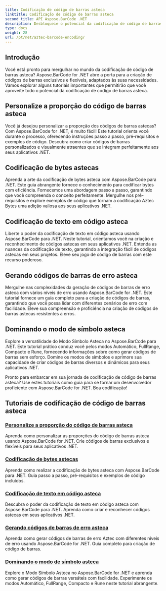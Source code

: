 ```yaml
---
title: Codificação de código de barras asteca
linktitle: Codificação de código de barras asteca
second_title: API Aspose.BarCode .NET
description: Desbloqueie o potencial da codificação de código de barras asteca com Aspose.BarCode para .NET. Personalize proporções de aspecto, crie códigos astecas codificados em texto e domine os modos de símbolo.
type: docs
weight: 28
url: /pt/net/aztec-barcode-encoding/
---
```


## Introdução

Você está pronto para mergulhar no mundo da codificação de código de barras asteca? Aspose.BarCode for .NET abre a porta para a criação de códigos de barras exclusivos e flexíveis, adaptados às suas necessidades. Vamos explorar alguns tutoriais importantes que permitirão que você aproveite todo o potencial da codificação de código de barras asteca.

## Personalize a proporção do código de barras asteca

Você já desejou personalizar a proporção dos códigos de barras astecas? Com Aspose.BarCode for .NET, é muito fácil! Este tutorial orienta você durante o processo, oferecendo instruções passo a passo, pré-requisitos e exemplos de código. Descubra como criar códigos de barras personalizados e visualmente atraentes que se integram perfeitamente aos seus aplicativos .NET.

## Codificação de bytes astecas

Aprenda a arte da codificação de bytes asteca com Aspose.BarCode para .NET. Este guia abrangente fornece o conhecimento para codificar bytes com eficiência. Fornecemos uma abordagem passo a passo, garantindo que você compreenda o conceito perfeitamente. Mergulhe nos pré-requisitos e explore exemplos de código que tornam a codificação Aztec Bytes uma adição valiosa aos seus aplicativos .NET.

## Codificação de texto em código asteca

Liberte o poder da codificação de texto em código asteca usando Aspose.BarCode para .NET. Neste tutorial, orientamos você na criação e reconhecimento de códigos astecas em seus aplicativos .NET. Entenda as nuances da codificação de texto, garantindo a integração fácil de códigos astecas em seus projetos. Eleve seu jogo de código de barras com este recurso poderoso.

## Gerando códigos de barras de erro asteca

Mergulhe nas complexidades da geração de códigos de barras de erro asteca com vários níveis de erro usando Aspose.BarCode for .NET. Este tutorial fornece um guia completo para a criação de códigos de barras, garantindo que você possa lidar com diferentes cenários de erro com facilidade. Eleve sua compreensão e proficiência na criação de códigos de barras astecas resistentes a erros.

## Dominando o modo de símbolo asteca

Explore a versatilidade do Modo Símbolo Asteca no Aspose.BarCode para .NET. Este tutorial prático conduz você pelos modos Automático, FullRange, Compacto e Rune, fornecendo informações sobre como gerar códigos de barras sem esforço. Domine os modos de símbolos e aprimore sua capacidade de criar códigos de barras diversos e dinâmicos para seus aplicativos .NET.

Pronto para embarcar em sua jornada de codificação de código de barras asteca? Use estes tutoriais como guia para se tornar um desenvolvedor proficiente com Aspose.BarCode for .NET. Boa codificação!
## Tutoriais de codificação de código de barras asteca
### [Personalize a proporção do código de barras asteca](./aztec-aspect-ratio-customization/)
Aprenda como personalizar as proporções do código de barras asteca usando Aspose.BarCode for .NET. Crie códigos de barras exclusivos e flexíveis para seus aplicativos .NET.
### [Codificação de bytes astecas](./aztec-bytes-encoding/)
Aprenda como realizar a codificação de bytes asteca com Aspose.BarCode para .NET. Guia passo a passo, pré-requisitos e exemplos de código incluídos.
### [Codificação de texto em código asteca](./aztec-code-text-encoding/)
Descubra o poder da codificação de texto em código asteca com Aspose.BarCode para .NET. Aprenda como criar e reconhecer códigos astecas em seus aplicativos .NET.
### [Gerando códigos de barras de erro asteca](./aztec-error-level-example/)
Aprenda como gerar códigos de barras de erro Aztec com diferentes níveis de erro usando Aspose.BarCode for .NET. Guia completo para criação de código de barras.
### [Dominando o modo de símbolo asteca](./aztec-symbol-mode-example/)
Explore o Modo Símbolo Asteca no Aspose.BarCode for .NET e aprenda como gerar códigos de barras versáteis com facilidade. Experimente os modos Automático, FullRange, Compacto e Rune neste tutorial abrangente.